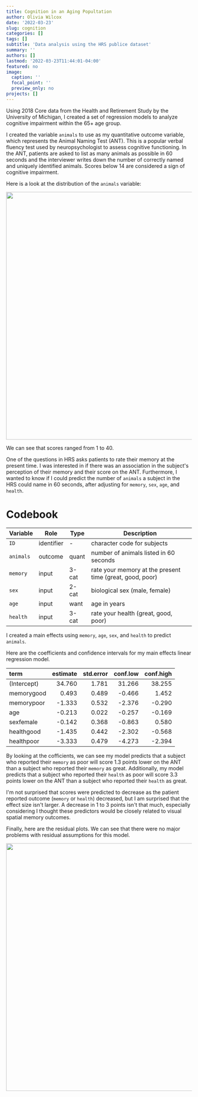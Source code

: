 ```yaml
---
title: Cognition in an Aging Popultation
author: Olivia Wilcox
date: '2022-03-23'
slug: cognition
categories: []
tags: []
subtitle: 'Data analysis using the HRS publice dataset'
summary: ''
authors: []
lastmod: '2022-03-23T11:44:01-04:00'
featured: no
image:
  caption: ''
  focal_point: ''
  preview_only: no
projects: []
---
```


Using 2018 Core data from the Health and Retirement Study by the University of Michigan, I created a set of regression models to analyze cognitive impairment within the 65+ age group. 

I created the variable `animals` to use as my quantitative outcome variable, which represents the Animal Naming Test (ANT). This is a popular verbal fluency test used by neuropsychologist to assess cognitive functioning. In the ANT, patients are asked to list as many animals as possible in 60 seconds and the interviewer writes down the number of correctly named and uniquely identified animals. Scores below 14 are considered a sign of cognitive impairment.

Here is a look at the distribution of the `animals` variable:








<img src="{{< blogdown/postref >}}index_files/figure-html/unnamed-chunk-4-1.png" width="672" />


We can see that scores ranged from 1 to 40.

One of the questions in HRS asks patients to rate their memory at the present time. I was interested in if there was an association in the subject's perception of their memory and their score on the ANT. Furthermore, I wanted to know if I could predict the number of `animals` a subject in the HRS could name in 60 seconds, after adjusting for `memory`, `sex`, `age`, and `health`.

# Codebook

Variable | Role | Type | Description
-------- | ---- | ---- | -----------------
`ID`    | identifier | - | character code for subjects
`animals` | outcome | quant | number of animals listed in 60 seconds
`memory` | input | 3-cat | rate your memory at the present time (great, good, poor)
`sex`   | input | 2-cat | biological sex (male, female)
`age`   | input | want | age in years
`health` | input | 3-cat | rate your health (great, good, poor)


I created a main effects using `memory`, `age`, `sex`, and `health` to predict `animals`.




Here are the coefficients and confidence intervals for my main effects linear regression model.


|term        | estimate| std.error| conf.low| conf.high|
|:-----------|--------:|---------:|--------:|---------:|
|(Intercept) |   34.760|     1.781|   31.266|    38.255|
|memorygood  |    0.493|     0.489|   -0.466|     1.452|
|memorypoor  |   -1.333|     0.532|   -2.376|    -0.290|
|age         |   -0.213|     0.022|   -0.257|    -0.169|
|sexfemale   |   -0.142|     0.368|   -0.863|     0.580|
|healthgood  |   -1.435|     0.442|   -2.302|    -0.568|
|healthpoor  |   -3.333|     0.479|   -4.273|    -2.394|


By looking at the cofficients, we can see my model predicts that a subject who reported  their `memory` as poor will score 1.3 points lower on the ANT than a subject who reported their `memory` as great. Additionally, my model predicts that a subject who reported their `health` as poor will score 3.3 points lower on the ANT than a subject who reported their `health` as great. 

I'm not surprised that scores were predicted to decrease as the patient reported outcome (`memory` or `health`) decreased, but I am surprised that the effect size isn't larger. A decrease in 1 to 3 points isn't that much, especially considering I thought these predictors would be closely related to visual spatial memory outcomes. 

Finally, here are the residual plots. We can see that there were no major problems with residual assumptions for this model.

<img src="{{< blogdown/postref >}}index_files/figure-html/unnamed-chunk-7-1.png" width="672" />
